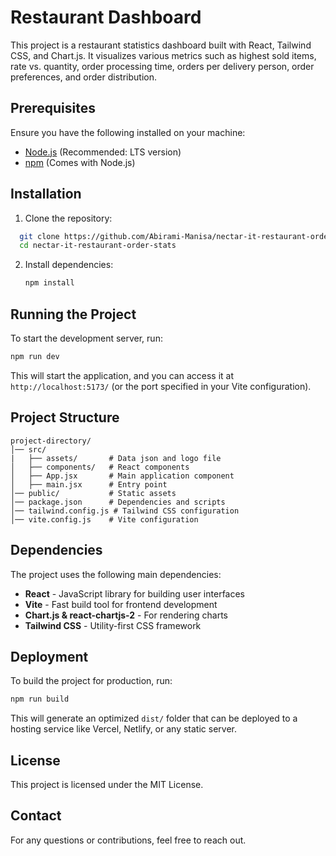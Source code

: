 # Restaurant Dashboard

This project is a restaurant statistics dashboard built with React, Tailwind CSS, and Chart.js. It visualizes various metrics such as highest sold items, rate vs. quantity, order processing time, orders per delivery person, order preferences, and order distribution.

## Prerequisites

Ensure you have the following installed on your machine:
- [Node.js](https://nodejs.org/) (Recommended: LTS version)
- [npm](https://www.npmjs.com/) (Comes with Node.js)

## Installation

1.  Clone the repository:
   ```sh
     git clone https://github.com/Abirami-Manisa/nectar-it-restaurant-order-stats.git
     cd nectar-it-restaurant-order-stats
   ```

2. Install dependencies:
   ```sh
   npm install
   ```

## Running the Project

To start the development server, run:
```sh
npm run dev
```
This will start the application, and you can access it at `http://localhost:5173/` (or the port specified in your Vite configuration).

## Project Structure
```
project-directory/
│── src/
|   ├── assets/       # Data json and logo file
│   ├── components/   # React components
│   ├── App.jsx       # Main application component
│   ├── main.jsx      # Entry point
│── public/           # Static assets
│── package.json      # Dependencies and scripts
│── tailwind.config.js # Tailwind CSS configuration
│── vite.config.js    # Vite configuration
```

## Dependencies
The project uses the following main dependencies:
- **React** - JavaScript library for building user interfaces
- **Vite** - Fast build tool for frontend development
- **Chart.js & react-chartjs-2** - For rendering charts
- **Tailwind CSS** - Utility-first CSS framework

## Deployment
To build the project for production, run:
```sh
npm run build
```
This will generate an optimized `dist/` folder that can be deployed to a hosting service like Vercel, Netlify, or any static server.

## License
This project is licensed under the MIT License.

## Contact
For any questions or contributions, feel free to reach out.
